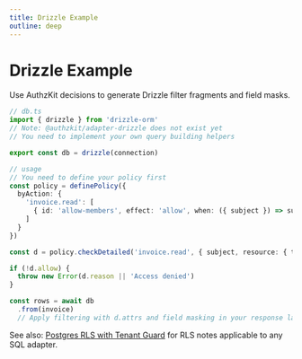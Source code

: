 ```yaml
---
title: Drizzle Example
outline: deep
---
```


# Drizzle Example

Use AuthzKit decisions to generate Drizzle filter fragments and field masks.

```ts
// db.ts
import { drizzle } from 'drizzle-orm'
// Note: @authzkit/adapter-drizzle does not exist yet
// You need to implement your own query building helpers

export const db = drizzle(connection)

// usage
// You need to define your policy first
const policy = definePolicy({
  byAction: {
    'invoice.read': [
      { id: 'allow-members', effect: 'allow', when: ({ subject }) => subject?.role === 'member' }
    ]
  }
})

const d = policy.checkDetailed('invoice.read', { subject, resource: { tenantId } })

if (!d.allow) {
  throw new Error(d.reason || 'Access denied')
}

const rows = await db
  .from(invoice)
  // Apply filtering with d.attrs and field masking in your response layer as needed
```

See also: [Postgres RLS with Tenant Guard](/recipes/prisma-rls) for RLS notes applicable to any SQL adapter.
